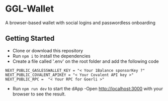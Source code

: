 # GGL-Wallet
A browser-based wallet with social logins and passwordless onboarding

## Getting Started
- Clone or download this repository
- Run `npm i` to install the dependencies
- Create a file called '.env' on the root folder and add the following code
```
NEXT_PUBLIC_GASLESSWALLET_KEY = "< Your 1Balance sponsorKey ?"
NEXT_PUBLIC_COVALENT_APIKEY = "< Your Covalent API key >"
NEXT_PUBLIC_RPC =  "< Your RPC for Goerli >"
```
- Run `npm run dev` to start the dApp
-Open [http://localhost:3000](http://localhost:3000) with your browser to see the result.